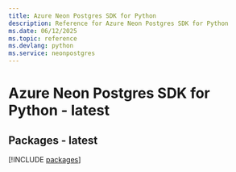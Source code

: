 ```yaml
---
title: Azure Neon Postgres SDK for Python
description: Reference for Azure Neon Postgres SDK for Python
ms.date: 06/12/2025
ms.topic: reference
ms.devlang: python
ms.service: neonpostgres
---
```

# Azure Neon Postgres SDK for Python - latest
## Packages - latest
[!INCLUDE [packages](neon-postgres-index.md)]